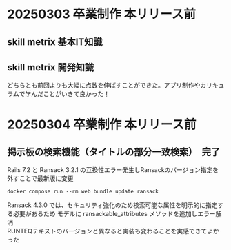 # 20250303 卒業制作 本リリース前<br>
## skill metrix 基本IT知識<br>
## skill metrix 開発知識<br>
どちらとも前回よりも大幅に点数を伸ばすことができた。アプリ制作やカリキュラムで学んだことがいきて良かった！<br>

# 20250304 卒業制作 本リリース前<br>
## 掲示板の検索機能（タイトルの部分一致検索）　完了<br>
Rails 7.2 と Ransack 3.2.1 の互換性エラー発生しRansackのバージョン指定を外すことで最新版に変更<br>
```
docker compose run --rm web bundle update ransack
```

Ransack 4.3.0 では、セキュリティ強化のため検索可能な属性を明示的に指定する必要があるため
モデルに ransackable_attributes メソッドを追加しエラー解消<br>
RUNTEQテキストのバージョンと異なると実装も変わることを実感できてよかった<br>